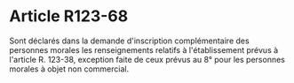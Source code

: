 # Article R123-68

Sont déclarés dans la demande d'inscription complémentaire des personnes morales les renseignements relatifs à l'établissement prévus à l'article R. 123-38, exception faite de ceux prévus au 8° pour les personnes morales à objet non commercial.